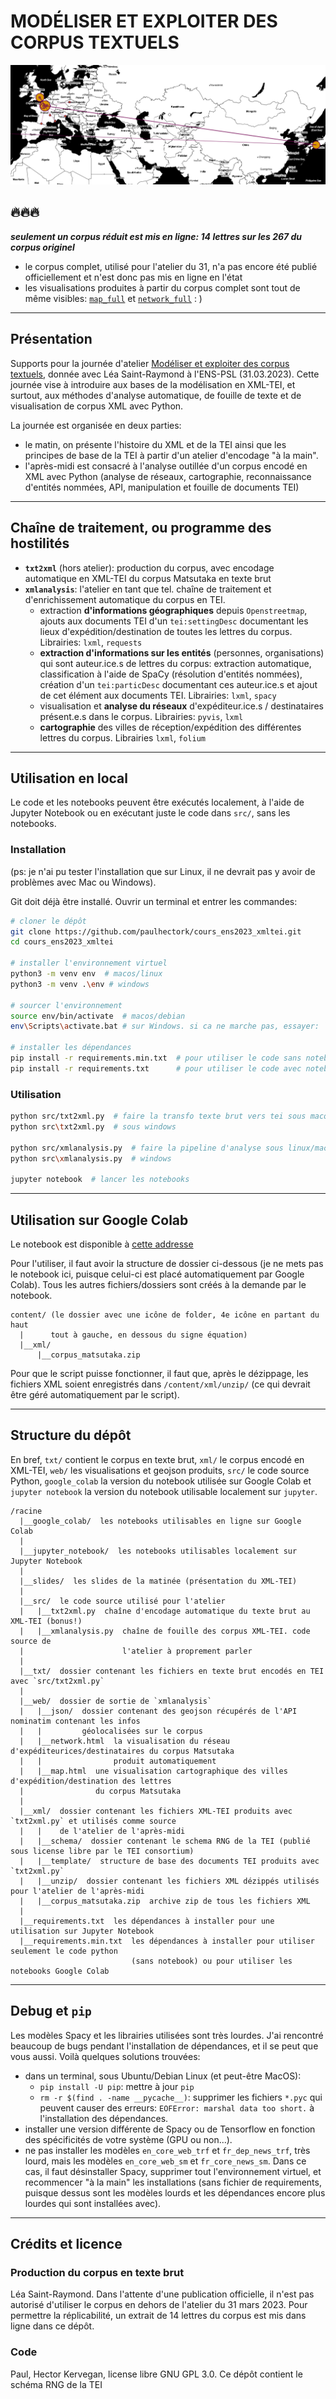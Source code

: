 # MODÉLISER ET EXPLOITER DES CORPUS TEXTUELS

![banner](./img/banner.png)

## 🔥🔥🔥 

***seulement un corpus réduit est mis en ligne: 14 lettres sur les 267 du corpus originel***
- le corpus complet, utilisé pour l'atelier du 31, n'a pas encore été publié officiellement et n'est
  donc pas mis en ligne en l'état
- les visualisations produites à partir du corpus complet sont tout de même visibles: 
  [`map_full`](./web/map_full.html) et [`network_full`](./web/network_full.html) : )

---

## Présentation

Supports pour la journée d'atelier [Modéliser et exploiter des corpus textuels](https://odhn.ens.psl.eu/evenements/atelier-modeliser-et-exploiter-des-corpus-textuels), donnée avec Léa Saint-Raymond à l'ENS-PSL (31.03.2023). Cette journée 
vise à introduire aux bases de la modélisation en XML-TEI, et surtout, aux méthodes d'analyse automatique,
de fouille de texte et de visualisation de corpus XML avec Python. 

La journée est organisée en deux parties:
- le matin, on présente l'histoire du XML et de la TEI ainsi que les principes de base de la TEI
  à partir d'un atelier d'encodage "à la main".
- l'après-midi est consacré à l'analyse outillée d'un corpus encodé en XML avec Python (analyse de 
  réseaux, cartographie, reconnaissance d'entités nommées, API, manipulation et fouille de documents
  TEI)

---

## Chaîne de traitement, ou programme des hostilités

- **`txt2xml`** (hors atelier): production du corpus, avec encodage automatique en XML-TEI du corpus
  Matsutaka en texte brut
- **`xmlanalysis`**: l'atelier en tant que tel. chaîne de traitement et d'enrichissement automatique
  du corpus en TEI.
  - extraction **d'informations géographiques** depuis `Openstreetmap`, ajouts aux documents TEI d'un 
    `tei:settingDesc` documentant les lieux d'expédition/destination de toutes les lettres du corpus.
    Librairies: `lxml`, `requests`
  - **extraction d'informations sur les entités** (personnes, organisations) qui sont auteur.ice.s de lettres
    du corpus: extraction automatique, classification à l'aide de SpaCy (résolution d'entités nommées),
    création d'un `tei:particDesc` documentant ces auteur.ice.s et ajout de cet élément aux documents TEI.
    Librairies: `lxml`, `spacy`
  - visualisation et **analyse du réseaux** d'expéditeur.ice.s / destinataires présent.e.s dans le corpus.
    Librairies: `pyvis`, `lxml`
  - **cartographie** des villes de réception/expédition des différentes lettres du corpus. Librairies 
    `lxml`, `folium`

---

## Utilisation en local

Le code et les notebooks peuvent être exécutés localement, à l'aide de Jupyter Notebook ou en exécutant
juste le code dans `src/`, sans les notebooks.

### Installation

(ps: je n'ai pu tester l'installation que sur Linux, il ne devrait pas y 
avoir de problèmes avec Mac ou Windows).

Git doit déjà être installé. Ouvrir un terminal et entrer les commandes:

```bash
# cloner le dépôt
git clone https://github.com/paulhectork/cours_ens2023_xmltei.git
cd cours_ens2023_xmltei

# installer l'environnement virtuel
python3 -m venv env  # macos/linux
python3 -m venv .\env # windows

# sourcer l'environnement
source env/bin/activate  # macos/debian
env\Scripts\activate.bat # sur Windows. si ca ne marche pas, essayer: `env\Scripts\Activate.ps1` 

# installer les dépendances
pip install -r requirements.min.txt  # pour utiliser le code sans notebook
pip install -r requirements.txt      # pour utiliser le code avec notebook
```

### Utilisation

```bash
python src/txt2xml.py  # faire la transfo texte brut vers tei sous macos/linux
python src\txt2xml.py  # sous windows

python src/xmlanalysis.py  # faire la pipeline d'analyse sous linux/macos
python src\xmlanalysis.py  # windows

jupyter notebook  # lancer les notebooks
```

---

## Utilisation sur Google Colab

Le notebook est disponible à [cette addresse](https://colab.research.google.com/drive/1x9fPUqPRTXmHtTcYaHgBN3Qzo3VRDN7L?usp=sharing)

Pour l'utiliser, il faut avoir la structure de dossier ci-dessous (je ne mets pas le notebook ici, 
puisque celui-ci est placé automatiquement par Google Colab). Tous les autres fichiers/dossiers sont 
créés à la demande par le notebook.

```
content/ (le dossier avec une icône de folder, 4e icône en partant du haut 
  |      tout à gauche, en dessous du signe équation)
  |__xml/
      |__corpus_matsutaka.zip
```

Pour que le script puisse fonctionner, il faut que, après le dézippage, les
fichiers XML soient enregistrés dans `/content/xml/unzip/` (ce qui devrait être 
géré automatiquement par le script).

---

## Structure du dépôt

En bref, `txt/` contient le corpus en texte brut, `xml/` le corpus encodé en XML-TEI,
`web/` les visualisations et geojson produits, `src/` le code source Python, `google_colab`
la version du notebook utilisée sur Google Colab et `jupyter notebook` la version du notebook
utilisable localement sur `jupyter`.

```
/racine
  |__google_colab/  les notebooks utilisables en ligne sur Google Colab
  |
  |__jupyter_notebook/  les notebooks utilisables localement sur Jupyter Notebook
  |
  |__slides/  les slides de la matinée (présentation du XML-TEI)
  |
  |__src/  le code source utilisé pour l'atelier
  |   |__txt2xml.py  chaîne d'encodage automatique du texte brut au XML-TEI (bonus!)
  |   |__xmlanalysis.py  chaîne de fouille des corpus XML-TEI. code source de
  |                      l'atelier à proprement parler
  |
  |__txt/  dossier contenant les fichiers en texte brut encodés en TEI avec `src/txt2xml.py`
  |  
  |__web/  dossier de sortie de `xmlanalysis`
  |   |__json/  dossier contenant des geojson récupérés de l'API nominatim contenant les infos
  |   |         géolocalisées sur le corpus
  |   |__network.html  la visualisation du réseau d'expéditeurices/destinataires du corpus Matsutaka
  |   |                produit automatiquement
  |   |__map.html  une visualisation cartographique des villes d'expédition/destination des lettres
  |                du corpus Matsutaka
  |
  |__xml/  dossier contenant les fichiers XML-TEI produits avec `txt2xml.py` et utilisés comme source
  |   |    de l'atelier de l'après-midi
  |   |__schema/  dossier contenant le schema RNG de la TEI (publié sous license libre par le TEI consortium)
  |   |__template/  structure de base des documents TEI produits avec `txt2xml.py`
  |   |__unzip/  dossier contenant les fichiers XML dézippés utilisés pour l'atelier de l'après-midi
  |   |__corpus_matsutaka.zip  archive zip de tous les fichiers XML
  |
  |__requirements.txt  les dépendances à installer pour une utilisation sur Jupyter Notebook
  |__requirements.min.txt  les dépendances à installer pour utiliser seulement le code python
                           (sans notebook) ou pour utiliser les notebooks Google Colab
```

--- 

## Debug et `pip`

Les modèles Spacy et les librairies utilisées sont très lourdes. J'ai rencontré
beaucoup de bugs pendant l'installation de dépendances, et il se peut que vous
aussi. Voilà quelques solutions trouvées:

- dans un terminal, sous Ubuntu/Debian Linux (et peut-être MacOS):
  - `pip install -U pip`: mettre à jour `pip`
  - `rm -r $(find . -name __pycache__)`: supprimer les fichiers `*.pyc` qui peuvent 
    causer des erreurs: `EOFError: marshal data too short.` à l'installation des
    dépendances.
- installer une version différente de Spacy ou de Tensorflow en fonction des spécificités
  de votre système (GPU ou non...). 
- ne pas installer les modèles `en_core_web_trf` et `fr_dep_news_trf`, très lourd,
  mais les modèles `en_core_web_sm` et `fr_core_news_sm`. Dans ce cas, il faut désinstaller
  Spacy, supprimer tout l'environnement virtuel, et recommencer "à la main" les installations
  (sans fichier de requirements, puisque dessus sont les modèles lourds et les dépendances 
  encore plus lourdes qui sont installées avec).

---

## Crédits et licence

### Production du corpus en texte brut 

Léa Saint-Raymond. Dans l'attente d'une publication officielle, il n'est 
pas autorisé d'utiliser le corpus en dehors de l'atelier du 31 mars 2023.
Pour permettre la réplicabilité, un extrait de 14 lettres du corpus est
mis dans ligne dans ce dépôt.

### Code

Paul, Hector Kervegan, license libre GNU GPL 3.0. Ce dépôt contient le schéma RNG
de la TEI
